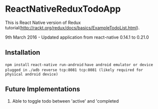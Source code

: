 # ReactNativeReduxTodoApp
This is React Native version of Redux tutorial(http://rackt.org/redux/docs/basics/ExampleTodoList.html).

9th March 2016 - Updated application from react-native 0.14.1 to 0.21.0

## Installation
```npm install```
```react-native run-android```
```have android emulator or device plugged in```
```./adb reverse tcp:8081 tcp:8081 (likely required for physical android device)```

## Future Implementations
1. Able to toggle todo between 'active' and 'completed

